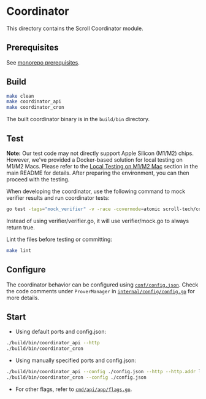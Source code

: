 # Coordinator

This directory contains the Scroll Coordinator module.


## Prerequisites

See [monorepo prerequisites](../README.md#prerequisites).


## Build

```bash
make clean
make coordinator_api
make coordinator_cron
```
The built coordinator binary is in the `build/bin` directory.


## Test

**Note:** Our test code may not directly support Apple Silicon (M1/M2) chips. However, we've provided a Docker-based solution for local testing on M1/M2 Macs. Please refer to the [Local Testing on M1/M2 Mac](../README.md#local-testing-on-m1m2-mac) section in the main README for details. After preparing the environment, you can then proceed with the testing.

When developing the coordinator, use the following command to mock verifier results and run coordinator tests:

```bash
go test -tags="mock_verifier" -v -race -covermode=atomic scroll-tech/coordinator/...
```
Instead of using verifier/verifier.go, it will use verifier/mock.go to always return true.

Lint the files before testing or committing:

```bash
make lint
```


## Configure

The coordinator behavior can be configured using [`conf/config.json`](conf/config.json). Check the code comments under `ProverManager` in [`internal/config/config.go`](/internal/config/config.go) for more details.


## Start

* Using default ports and config.json:
```bash
./build/bin/coordinator_api --http
./build/bin/coordinator_cron 
```

* Using manually specified ports and config.json:
```bash
./build/bin/coordinator_api --config ./config.json --http --http.addr localhost --http.port 8390
./build/bin/coordinator_cron --config ./config.json 
```

* For other flags, refer to [`cmd/api/app/flags.go`](cmd/api/app/flags.go).


